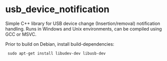 usb_device_notification
=======================

Simple C++ library for USB device change (Insertion/removal) notification handling.
Runs in Windows and Unix environments, can be compiled using GCC or MSVC.


Prior to build on Debian, install build-dependencies:

```
 sudo apt-get install libudev-dev libusb-dev

```

